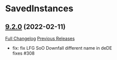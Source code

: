 # SavedInstances

## [9.2.0](https://github.com/SavedInstances/SavedInstances/tree/9.2.0) (2022-02-11)
[Full Changelog](https://github.com/SavedInstances/SavedInstances/commits/9.2.0) [Previous Releases](https://github.com/SavedInstances/SavedInstances/releases)

- fix: fix LFG SoO Downfall different name in deDE  
    fixes #308  

